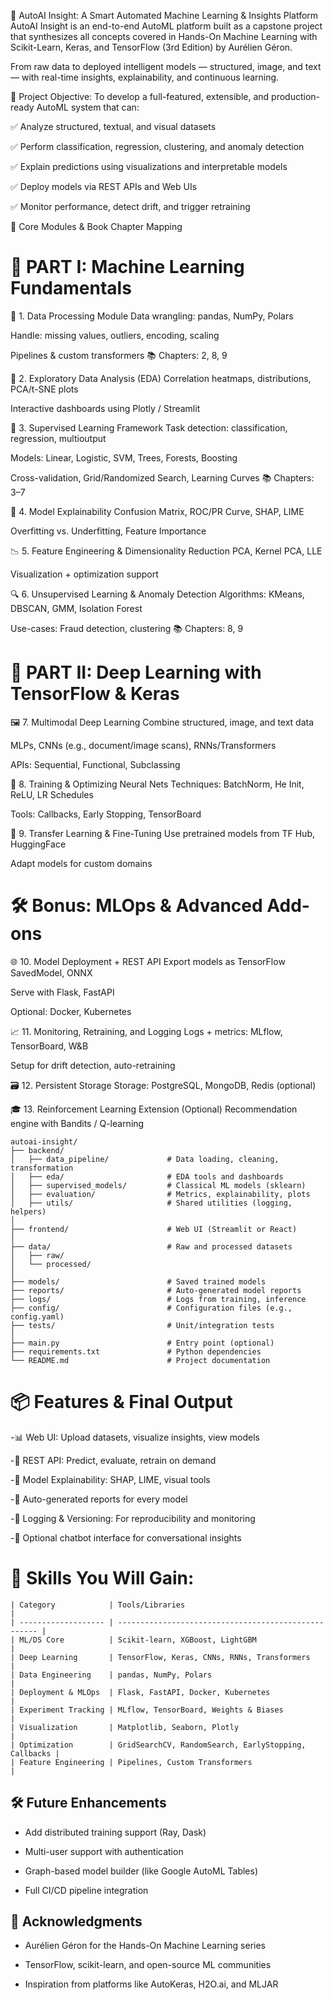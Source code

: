 🚀 AutoAI Insight: A Smart Automated Machine Learning & Insights Platform
AutoAI Insight is an end-to-end AutoML platform built as a capstone project that synthesizes all concepts covered in Hands-On Machine Learning with Scikit-Learn, Keras, and TensorFlow (3rd Edition) by Aurélien Géron.

From raw data to deployed intelligent models — structured, image, and text — with real-time insights, explainability, and continuous learning.

🎯 Project Objective:
To develop a full-featured, extensible, and production-ready AutoML system that can:

✅ Analyze structured, textual, and visual datasets

✅ Perform classification, regression, clustering, and anomaly detection

✅ Explain predictions using visualizations and interpretable models

✅ Deploy models via REST APIs and Web UIs

✅ Monitor performance, detect drift, and trigger retraining

🧩 Core Modules & Book Chapter Mapping

🧱 PART I: Machine Learning Fundamentals
=================================================

📂 1. Data Processing Module
Data wrangling: pandas, NumPy, Polars

Handle: missing values, outliers, encoding, scaling

Pipelines & custom transformers
📚 Chapters: 2, 8, 9

🧪 2. Exploratory Data Analysis (EDA)
Correlation heatmaps, distributions, PCA/t-SNE plots

Interactive dashboards using Plotly / Streamlit

🎯 3. Supervised Learning Framework
Task detection: classification, regression, multioutput

Models: Linear, Logistic, SVM, Trees, Forests, Boosting

Cross-validation, Grid/Randomized Search, Learning Curves
📚 Chapters: 3–7

🧠 4. Model Explainability
Confusion Matrix, ROC/PR Curve, SHAP, LIME

Overfitting vs. Underfitting, Feature Importance

📉 5. Feature Engineering & Dimensionality Reduction
PCA, Kernel PCA, LLE

Visualization + optimization support

🔍 6. Unsupervised Learning & Anomaly Detection
Algorithms: KMeans, DBSCAN, GMM, Isolation Forest

Use-cases: Fraud detection, clustering
📚 Chapters: 8, 9

🤖 PART II: Deep Learning with TensorFlow & Keras
====================================================

🖼️ 7. Multimodal Deep Learning
Combine structured, image, and text data

MLPs, CNNs (e.g., document/image scans), RNNs/Transformers

APIs: Sequential, Functional, Subclassing

🔧 8. Training & Optimizing Neural Nets
Techniques: BatchNorm, He Init, ReLU, LR Schedules

Tools: Callbacks, Early Stopping, TensorBoard

🧠 9. Transfer Learning & Fine-Tuning
Use pretrained models from TF Hub, HuggingFace

Adapt models for custom domains

🛠️ Bonus: MLOps & Advanced Add-ons
=========================================

🌐 10. Model Deployment + REST API
Export models as TensorFlow SavedModel, ONNX

Serve with Flask, FastAPI

Optional: Docker, Kubernetes

📈 11. Monitoring, Retraining, and Logging
Logs + metrics: MLflow, TensorBoard, W&B

Setup for drift detection, auto-retraining

🗃️ 12. Persistent Storage
Storage: PostgreSQL, MongoDB, Redis (optional)

🎓 13. Reinforcement Learning Extension (Optional)
Recommendation engine with Bandits / Q-learning


```
autoai-insight/
├── backend/
│   ├── data_pipeline/             # Data loading, cleaning, transformation
│   ├── eda/                       # EDA tools and dashboards
│   ├── supervised_models/         # Classical ML models (sklearn)
│   ├── evaluation/                # Metrics, explainability, plots
│   ├── utils/                     # Shared utilities (logging, helpers)
│
├── frontend/                      # Web UI (Streamlit or React)
│
├── data/                          # Raw and processed datasets
│   ├── raw/
│   └── processed/
│
├── models/                        # Saved trained models
├── reports/                       # Auto-generated model reports
├── logs/                          # Logs from training, inference
├── config/                        # Configuration files (e.g., config.yaml)
├── tests/                         # Unit/integration tests
│
├── main.py                        # Entry point (optional)
├── requirements.txt               # Python dependencies
└── README.md                      # Project documentation
```


📦 Features & Final Output
====================================

-📊 Web UI: Upload datasets, visualize insights, view models

-🔌 REST API: Predict, evaluate, retrain on demand

-🧠 Model Explainability: SHAP, LIME, visual tools

-📜 Auto-generated reports for every model

-🧾 Logging & Versioning: For reproducibility and monitoring

-🤖 Optional chatbot interface for conversational insights


🧠 Skills You Will Gain:
==============================================================================
```
| Category            | Tools/Libraries                                      |
| ------------------- | ---------------------------------------------------- |
| ML/DS Core          | Scikit-learn, XGBoost, LightGBM                      |
| Deep Learning       | TensorFlow, Keras, CNNs, RNNs, Transformers          |
| Data Engineering    | pandas, NumPy, Polars                                |
| Deployment & MLOps  | Flask, FastAPI, Docker, Kubernetes                   |
| Experiment Tracking | MLflow, TensorBoard, Weights & Biases                |
| Visualization       | Matplotlib, Seaborn, Plotly                          |
| Optimization        | GridSearchCV, RandomSearch, EarlyStopping, Callbacks |
| Feature Engineering | Pipelines, Custom Transformers                       |
```

🛠️ Future Enhancements
-------------------------------
- Add distributed training support (Ray, Dask)

- Multi-user support with authentication

- Graph-based model builder (like Google AutoML Tables)

- Full CI/CD pipeline integration

🙌 Acknowledgments
-------------------------------
- Aurélien Géron for the Hands-On Machine Learning series

- TensorFlow, scikit-learn, and open-source ML communities

- Inspiration from platforms like AutoKeras, H2O.ai, and MLJAR